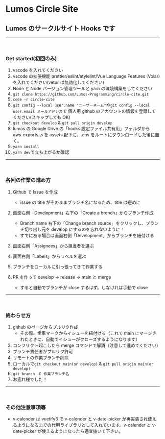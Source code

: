 # Lumos Circle Site

## Lumos のサークルサイト Hooks です

---

<br>

### **Get started(初回のみ)**

1. vscode を入れてください
2. vscode の拡張機能 prettier/eslint/stylelint/Vue Language Features (Volar) を入れてください(vetur は無効化してください)
3. Node と Node バージョン管理ツールと yarn の環境構築をしてください
4. `git clone https://github.com/Lumos-Programming/circle-cite.git`
5. `code -r circle-cite`
6. `git config --local user.name "ユーザーネーム"`や`git config --local user.email メールアドレス`で 個人用 github のアカウントの情報を登録してください(スキップしても OK)
7. `git checkout develop` & `git pull origin develop`
8. lumos の Google Drive の「hooks 設定ファイル共有用」フォルダから aws-exports.js を assets 配下に、.env をルートにダウンロードした後に置く。
9. `yarn install`
10. `yarn dev`で立ち上がるか確認

---

<br>

### **各回の作業の進め方**

1. Github で Issue を作成

   - issue の title がそのままブランチ名になるため、title は短めに

2. 画面右側「Development」右下の「Create a brench」からブランチ作成
   - Branch name 右下の「Change branch source」をクリックし、ブランチ切り出し元を develop にするのを忘れないように！
   - すでにある場合は画面右側「Development」からブランチを紐付ける
3. 画面右側「Assignees」から担当者を選ぶ
4. 画面右側「Labels」からラベルを選ぶ
5. ブランチをローカルに引っ張ってきて作業する
6. PR を作って develop → release → main と merge
   - すると自動でブランチが close するはず。しなければ手動で close

---

<br>

### **終わらせ方**

1. github のページからプルリク作成
   - その際、歯車マークからイシューを紐付ける（これで main にマージされたときに、自動でイシューがクローズするようになります）
2. コンフリクト起こしたら merge コマンドで解消（注意して進めてください）
3. ブランチ責任者がプルリク許可
4. リモートの作業ブランチ削除
5. ローカルで`git checkout main(or develop)` & `git pull origin main(or develop)`
6. `git branch -D 作業ブランチ名`
7. お疲れ様でした！

---

<br>

### **その他注意事項等**

- v-calender は vuetify3 で v-calender と v-date-picker が再実装され使えるようになるまでの代用ライブラリとして入れています。v-calender と v-date-picker が使えるようになったら適宜抜いて下さい。
